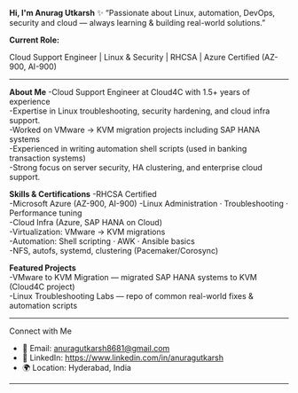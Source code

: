 **Hi, I'm Anurag Utkarsh**
✨ “Passionate about Linux, automation, DevOps, security and cloud — always learning & building real-world solutions.”

**Current Role:**

Cloud Support Engineer | Linux & Security | RHCSA | Azure Certified (AZ-900, AI-900)

---
**About Me**
-Cloud Support Engineer at Cloud4C with 1.5+ years of experience  
-Expertise in Linux troubleshooting, security hardening, and cloud infra support.  
-Worked on VMware → KVM migration projects including SAP HANA systems  
-Experienced in writing automation shell scripts (used in banking transaction systems)  
-Strong focus on server security, HA clustering, and enterprise cloud support.  

**Skills & Certifications**
-RHCSA Certified  
-Microsoft Azure (AZ-900, AI-900)
-Linux Administration · Troubleshooting · Performance tuning  
-Cloud Infra (Azure, SAP HANA on Cloud)  
-Virtualization: VMware → KVM migrations  
-Automation: Shell scripting · AWK · Ansible basics  
-NFS, autofs, systemd, clustering (Pacemaker/Corosync)  

**Featured Projects**   
-VMware to KVM Migration — migrated SAP HANA systems to KVM (Cloud4C project)  
-Linux Troubleshooting Labs — repo of common real-world fixes & automation scripts   

---
Connect with Me
- 📧 Email: anuragutkarsh8681@gmail.com  
- 💼 LinkedIn: https://www.linkedin.com/in/anuragutkarsh 
- 🌍 Location: Hyderabad, India  

---



